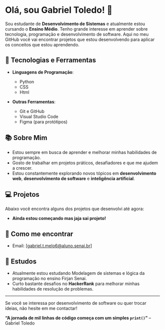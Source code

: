# Olá, sou Gabriel Toledo! 👋

Sou estudante de **Desenvolvimento de Sistemas** e atualmente estou cursando o **Ensino Médio**. Tenho grande interesse em aprender sobre tecnologia, programação e desenvolvimento de software. Aqui no meu GitHub você vai encontrar projetos que estou desenvolvendo para aplicar os conceitos que estou aprendendo.

## 🚀 Tecnologias e Ferramentas

- **Linguagens de Programação**: 
  - Python
  - CSS
  - Html
  
- **Outras Ferramentas**:
  - Git e GitHub
  - Visual Studio Code
  - Figma (para protótipos)

## 📚 Sobre Mim

- Estou sempre em busca de aprender e melhorar minhas habilidades de programação.
- Gosto de trabalhar em projetos práticos, desafiadores e que me ajudem a crescer.
- Estou constantemente explorando novos tópicos em **desenvolvimento web**, **desenvolvimento de software** e **inteligência artificial**.

## 💻 Projetos

Abaixo você encontra alguns dos projetos que desenvolvi até agora:

- **Ainda estou começando mas jaja sai projeto!**

## 📩 Como me encontrar

- Email: [gabriel.t.melo6@aluno.senai.br]

## 📖 Estudos

- Atualmente estou estudando Modelagem de sistemas e lógica da programação no ensino Firjan Senai.
- Curto bastante desafios no **HackerRank** para melhorar minhas habilidades de resolução de problemas.

---

Se você se interessa por desenvolvimento de software ou quer trocar ideias, não hesite em me contactar!

**“A jornada de mil linhas de código começa com um simples `print()`”** – Gabriel Toledo
